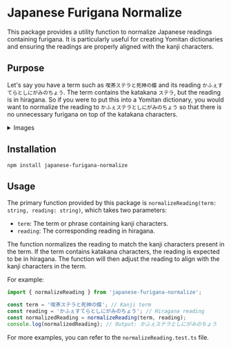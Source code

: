# Japanese Furigana Normalize

This package provides a utility function to normalize Japanese readings
containing furigana. It is particularly useful for creating Yomitan dictionaries
and ensuring the readings are properly aligned with the kanji characters.

## Purpose

Let's say you have a term such as `喫茶ステラと死神の蝶` and its reading
`かふぇすてらとしにがみのちょう`. The term contains the katakana `ステラ`, but
the reading is in hiragana. So if you were to put this into a Yomitan
dictionary, you would want to normalize the reading to
`かふぇステラとしにがみのちょう` so that there is no unnecessary furigana on top
of the katakana characters.

<details>

  <summary>Images</summary>

Before normalization:
![chrome_喫茶ステラと死神の蝶_-_Yomitan_Search_-_Google_Chrome_2024-02-09_15-41-31](https://github.com/MarvNC/japanese-furigana-normalize/assets/17340496/5c15b89f-0fba-4130-9428-249de879c52e)

After normalization:
![chrome_Yomitan_Search_-_喫茶ステラと死神の蝶_-_Yomitan_Search_2024-02-09_15-45-00](https://github.com/MarvNC/japanese-furigana-normalize/assets/17340496/d430c22b-23db-49de-b42a-73f454059536)

</details>

## Installation

```
npm install japanese-furigana-normalize
```

## Usage

The primary function provided by this package is
`normalizeReading(term: string, reading: string)`, which takes two parameters:

- `term`: The term or phrase containing kanji characters.
- `reading`: The corresponding reading in hiragana.

The function normalizes the reading to match the kanji characters present in the
term. If the term contains katakana characters, the reading is expected to be in
hiragana. The function will then adjust the reading to align with the kanji
characters in the term.

For example:

```typescript
import { normalizeReading } from 'japanese-furigana-normalize';

const term = '喫茶ステラと死神の蝶'; // Kanji term
const reading = 'かふぇすてらとしにがみのちょう'; // Hiragana reading
const normalizedReading = normalizeReading(term, reading);
console.log(normalizedReading); // Output: かふぇステラとしにがみのちょう
```

For more examples, you can refer to the `normalizeReading.test.ts` file.

